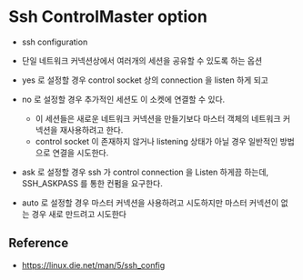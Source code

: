 # Ssh ControlMaster option

* ssh configuration 

* 단일 네트워크 커넥션상에서 여러개의 세션을 공유할 수 있도록 하는 옵션
* yes 로 설정할 경우 control socket 상의 connection 을 listen 하게 되고 
* no 로 설정할 경우 추가적인 세션도 이 소켓에 연결할 수 있다.
    * 이 세션들은 새로운 네트워크 커넥션을 만들기보다 마스터 객체의 네트워크 커넥션을 재사용하려고 한다.
    * control socket 이 존재하지 않거나 listening 상태가 아닐 경우 일반적인 방법으로 연결을 시도한다.
* ask 로 설정할 경우 ssh 가 control connection 을 Listen 하게끔 하는데, SSH_ASKPASS 를 통한 컨펌을 요구한다.

* auto 로 설정할 경우 마스터 커넥션을 사용하려고 시도하지만 마스터 커넥션이 없는 경우 새로 만드려고 시도한다

## Reference
* https://linux.die.net/man/5/ssh_config